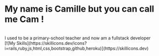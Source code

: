 <h1>My name is Camille but you can call me Cam !</h1><br>
I used to be a primary-school teacher and now am a fullstack developer<br>
[![My Skills](https://skillicons.dev/icons?i=rails,ruby,js,html,css,bootstrap,github,heroku)](https://skillicons.dev)
